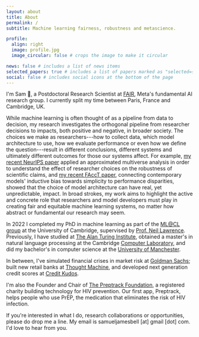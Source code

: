 ```yaml
---
layout: about
title: About
permalink: /
subtitle: Machine learning fairness, robustness and metascience.

profile:
  align: right
  image: profile.jpg
  image_circular: false # crops the image to make it circular

news: false # includes a list of news items
selected_papers: true # includes a list of papers marked as "selected={true}"
social: false # includes social icons at the bottom of the page
---
```


I'm Sam 👋, a Postdoctoral Research Scientist at [FAIR](https://ai.facebook.com/research/), Meta's fundamental AI research group. I currently split my time between Paris, France and Cambridge, UK. 

While machine learning is often thought of as a pipeline from data to decision, my research investigates the orthogonal pipeline from researcher decisions to impacts, both positive and negative, in broader society.
The choices we make as researchers---how to collect data, which model architecture to use, how we evaluate performance or even how we define the question---result in different conclusions, different systems and ultimately different outcomes for those our systems affect.
For example, [my recent NeurIPS paper](https://proceedings.neurips.cc/paper_files/paper/2022/hash/750337e1301941f81ae31a90e0a1c181-Abstract-Conference.html) applied an approximated multiverse analysis in order to understand the effect of researcher choices on the robustness of scientific claims, and [my recent FAccT paper](https://dl.acm.org/doi/abs/10.1145/3593013.3594003), connecting contemporary models' inductive bias towards simplicity to performance disparities, showed that the choice of model architecture can have real, yet unpredictable, impact.
In broad strokes, my work aims to highlight the active and concrete role that researchers and model developers must play in creating fair and equitable machine learning systems, no matter how abstract or fundamental our research may seem.

In 2022 I completed my PhD in machine learning as part of the [ML@CL group](https://mlatcl.github.io/) at the University of Cambridge, supervised by [Prof. Neil Lawrence](https://inverseprobability.com/).
Previously, I have studied at [The Alan Turing Institute](https://www.turing.ac.uk), obtained a master's in natural language processing at the Cambridge [Computer Laboratory](https://www.cl.cam.ac.uk/), and did my bachelor's in computer science at the [University of Manchester](https://www.cs.manchester.ac.uk/).

In between, I've simulated financial crises in market risk at [Goldman Sachs](https://www.goldmansachs.com); built new retail banks at [Thought Machine](https://www.thoughtmachine.net/), and developed next generation credit scores at [Credit Kudos](https://creditkudos.com/).

I'm also the Founder and Chair of [The Preptrack Foundation](https://preptrack.co.uk), a registered charity building technology for HIV prevention. Our first app, Preptrack, helps people who use PrEP, the medication that eliminates the risk of HIV infection.

If you're interested in what I do, research collaborations or opportunities, please do drop me a line. My email is samueljamesbell [at] gmail [dot] com. I'd love to hear from you.




